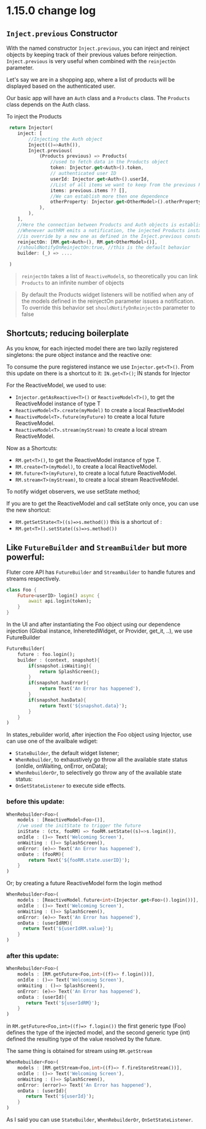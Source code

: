 # 1.15.0 change log
## `Inject.previous` Constructor

With the named constructor `Inject.previous`, you can inject and reinject objects by keeping track of their previous values before reinjection. `Inject.previous` is very useful when combined with the `reinjectOn` parameter.

Let's say we are in a shopping app, where a list of products will be displayed based on the authenticated user.

Our basic app will have an `Auth` class and a `Products` class. The `Products` class depends on the Auth class.

To inject the Products 

```dart
 return Injector(
    inject: [
        //Injecting the Auth object
        Inject(()=>Auth()),
        Inject.previous(
            (Products previous) => Products(
                //used to fetch data in the Products object
                token: Injector.get<Auth>().token,
                // authenticated user ID
                userId: Injector.get<Auth>().userId,
                //List of all items we want to keep from the previous Products object
                items: previous.items ?? [], 
                //We can establish more then one dependence
                otherProperty: Injector.get<OtherModel>().otherProperty,
            ),
        ),
    ],
    //Here the connection between Products and Auth objects is established
    //Whenever authRM emits a notification, the injected Products instance  
    //is override by a new one as defined in the Inject.previous constructor.
    reinjectOn: [RM.get<Auth>(), RM.get<OtherModel>()],
    //shouldNotifyOnReinjectOn:true, //this is the default behavior
    builder: (_) => ....

 )
```
>`reinjectOn` takes a list of `ReactiveModel`s, so theoretically you can link `Products` to an infinite number of objects

>By default the Products widget listeners will be notified when any of the models defined in the reinjectOn parameter issues a notification. To override this behavior set `shouldNotifyOnReinjectOn` parameter to false

## Shortcuts; reducing boilerplate

As you know, for each injected model there are two lazily registered singletons: the pure object instance and the reactive one:

To consume the pure registered instance we use `Injector.get<T>()`. 
From this update on there is a shortcut to it:  `IN.get<T>()`; IN stands for Injector

For the ReactiveModel, we used to use:

* `Injector.getAsReactive<T>()` or `ReactiveModel<T>()`, to get the ReactiveModel instance of type T
* `ReactiveModel<T>.create(myModel)` to create a local ReactiveModel
* `ReactiveModel<T>.future(myFuture)` to create a local future ReactiveModel.
* `ReactiveModel<T>.stream(myStream)` to create a local stream ReactiveModel.

Now as a Shortcuts:

* `RM.get<T>()`, to get the ReactiveModel instance of type T.
* `RM.create<T>(myModel)`, to create a local ReactiveModel.
* `RM.future<T>(myFuture)`, to create a local future ReactiveModel.
* `RM.stream<T>(myStream)`, to create a local stream ReactiveModel.

To notify widget observers, we use setState method;

If you are to get the ReactiveModel and call setState only once, you can use the new shortcut:
* `RM.getSetState<T>((s)=>s.method())`
this is a shortcut of :
* `RM.get<T>().setState((s)=>s.method())`

## Like `FutureBuilder` and `StreamBuilder` but more powerful:

Fluter core API has `FutureBuilder` and `StreamBuilder` to handle futures and streams respectively.

```dart
class Foo {
    Future<userID> login() async {
        await api.login(token);
    }
}
```
In the UI and after instantiating the Foo object using our dependence injection (Global instance, InheretedWidget, or Provider, get_it, ..), we use FutureBuilder

```dart
FutureBuilder(
    future : foo.login();
    builder : (context, snapshot){
        if(snapshot.isWaiting){
            return SplashScreen();
        }
        if(snapshot.hasError){
            return Text('An Error has happened'),
        }
        if(snapshot.hasData){
            return Text('${snapshot.data}');    
        }
    }
)
```

In states_rebuilder world, after injection the Foo object using Injector, use can use one of the availbale wdiget:
* `StateBuilder`, the default widget listener;
* `WhenRebuilder`, to exhaustively go throw all the available state status (onIdle, onWaiting, onError, onData);
* `WhenRebuilderOr`, to selectively go throw any of the available state status:
* `OnSetStateListener` to execute side effects.

### before this update:
```dart
WhenRebuilder<Foo>(
    models : [ReactiveModel<Foo>()],
    //we used the initState to trigger the future
    iniState : (ctx, fooRM) => fooRM.setState((s)=>s.login()),
    onIdle : ()=> Text('Welcoming Screen'),
    onWaiting : ()=> SplashScreen(),
    onError: (e)=> Text('An Error has happened'),
    onDate : (fooRM){
        return Text('${fooRM.state.userID}');
    }
)
```
Or; by creating a future ReactiveModel form the login method
```dart
WhenRebuilder<Foo>(
    models : [ReactiveModel.future<int>(Injector.get<Foo>().login())],
    onIdle : ()=> Text('Welcoming Screen'),
    onWaiting : ()=> SplashScreen(),
    onError: (e)=> Text('An Error has happened'),
    onData : (userIdRM){
      return Text('${userIdRM.value}');
    }
)
```
### after this update:

```dart
WhenRebuilder<Foo>(
    models : [RM.getFuture<Foo,int>((f)=> f.login())],
    onIdle : ()=> Text('Welcoming Screen'),
    onWaiting : ()=> SplashScreen(),
    onError: (e)=> Text('An Error has happened'),
    onData : (userId){
       return Text('${userIdRM}');
    }
)
```
in `RM.getFuture<Foo,int>((f)=> f.login())` the first generic type (Foo) defines the type of the injected model, and the second generic type (int) defined the resulting type of the value resolved by the future.

The same thing is obtained for stream using `RM.getStream`

```dart
WhenRebuilder<Foo>(
    models : [RM.getStream<Foo,int>((f)=> f.fireStoreStream())],
    onIdle : ()=> Text('Welcoming Screen'),
    onWaiting : ()=> SplashScreen(),
    onError: (error)=> Text('An Error has happened'),
    onData : (userId){
       return Text('${userId}');
    }
)
```

As I said you can use `StateBuilder`, `WhenRebuilderOr`, `OnSetStateListener`.